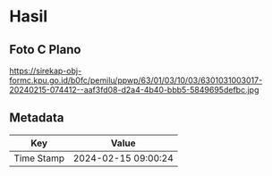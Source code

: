 # Hasil

## Foto C Plano

https://sirekap-obj-formc.kpu.go.id/b0fc/pemilu/ppwp/63/01/03/10/03/6301031003017-20240215-074412--aaf3fd08-d2a4-4b40-bbb5-5849695defbc.jpg


## Metadata

| Key        | Value               |
| ---------- | ------------------- |
| Time Stamp | 2024-02-15 09:00:24 |



